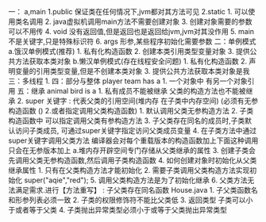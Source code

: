 一：
    a,main
        1.public 保证类在任何情况下,jvm都对其方法可见
        2.static 
            1. 可以使用类名调用
            2. java虚拟机调用main方法不需要创建对象
            3. 创建对象需要的参数可以不用传
            4. void 没有返回值,但是返回也是返回给jvm,jvm对其没作用
            5. main不是关键字,只是特殊标识符
            6. args 形参,某些程序初始化需要参数
二：单例模式
    a.饿汉单例模式(推荐)
        1. 私有化构造函数
        2. 创建本类引用类型变量对象
        3. 提供公共方法获取本类对象
    b.懒汉单例模式(存在线程安全问题)
        1. 私有化构造函数
        2. 声明变量的引用类型变量,但是不创建本类对象
        3. 提供公共方法获取本类对象是我
三：多线程
    1.
四：部分与整体 player team   has a 
    1. 一个对象中 有另一个对象引用
五：继承 animal bird         is a
    1.  私有成员不能被继承
        父类的构造方法也不能被继承
    2. super 关键字 : 代表父类的引用空间(堆内存 在子类中内存空间)
        (必须有无参构造函数 () 2.或者指定调用父类构造函数)
        1. 默认调用父类无参构造方法 
        2. 子类构造函数中 可以指定调用父类有参构造方法
        3. 子父类存在同名的成员时,子类默认访问子类成员,
            可通过super关键字指定访问父类成员变量
        4. 在子类方法中通过super关键字调用父类方法
            编译器会对每个重载版本的构造函数加上下面这种调用
            只会在无参版本加上
        a.堆内存开辟空间专门存储从父类继承的属性
    3. 创建子类会先调用父类无参构造函数,然后调用子类构造函数
    4. 如何创建对象时初始化从父类继承属性
        1. 只有在父类构造方法才能初始化
        2. 需要子类调用父类构造方法实现初始化
            super("aqie","red");
    5. 调用父类构造方法是为了初始化继承
    6. 父类方法无法满足需求.进行【方法重写】 : 子父类存在同名函数 House.java
        1. 子父类函数名和形参列表必须一致
        2. 子类的权限修饰符不能比父类低
        3. 返回类型 子类可以小于或者等于父类
        4. 子类抛出异常类型必须小于或等于父类抛出异常类型